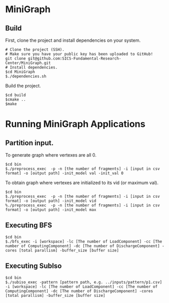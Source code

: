 # MiniGraph

## Build

First, clone the project and install dependencies on your system.

```shell
# Clone the project (SSH).
# Make sure you have your public key has been uploaded to GitHub!
git clone git@github.com:SICS-Fundamental-Research-Center/MiniGraph.git
# Install dependencies.
$cd MiniGraph
$./dependencies.sh
```

Build the project.

```shell
$cd build
$cmake ..
$make
```
# Running MiniGraph Applications


## Partition input.
To generate graph where vertexes are all 0.
```shell
$cd bin
$./preprocess_exec  -p -n [the number of fragments] -i [input in csv format] -o [output path] -init_model val -init_val 0
```
To obtain graph where vertexes are initialized to its vid (or maximum val).
```shell
$cd bin
$./preprocess_exec  -p -n [the number of fragments] -i [input in csv format] -o [output path] -init_model vid
%./preprocess_exec  -p -n [the number of fragments] -i [input in csv format] -o [output path] -init_model max
```

## Executing BFS

```shell
$cd bin
$./bfs_exec -i [workspace] -lc [The number of LoadComponent] -cc [The number of ComputingComponent] -dc [The number of DischargeComponent] -cores [total parallism] -buffer_size [buffer size]
```

## Executing SubIso

```shell
$cd bin
$./subiso_exec -pattern [pattern path, e.g. ../inputs/pattern/p1.csv] -i [workspace] -lc [The number of LoadComponent] -cc [The number of ComputingComponent] -dc [The number of DischargeComponent] -cores [total parallism] -buffer_size [buffer size]
```
